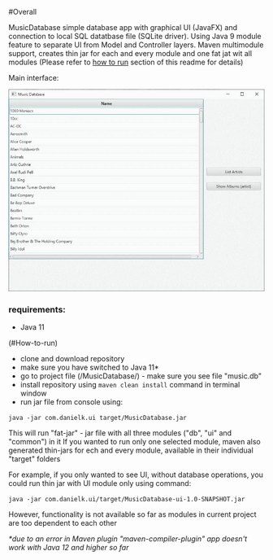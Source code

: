 #Overall

MusicDatabase simple database app with graphical UI (JavaFX) and connection to local SQL datatbase file (SQLite driver). 
Using Java 9 module feature to separate UI from Model and Controller layers. Maven multimodule support, creates thin jar for each and every module and one fat jat wit all modules (Please refer to [how to run](#how-to-run) section of this readme for details)

Main interface:

![screen_overall](screens/0_Overall.jpg)

### requirements:

- Java 11

(#How-to-run)

- clone and download repository
- make sure you have switched to Java 11*
- go to project file (/MusicDatabase/) - make sure you see file "music.db"
- install repository using ```maven clean install``` command in terminal window
- run jar file from console using: 
```$xslt
java -jar com.danielk.ui target/MusicDatabase.jar
```
This will run "fat-jar" - jar file with all three modules ("db", "ui" and "common") in it
If you wanted to run only one selected module, maven also generated thin-jars for ech and every module, available in their individual "target" folders 

For example, if you only wanted to see UI, without database operations, you could run thin jar with UI module only using command:

```
java -jar com.danielk.ui/target/MusicDatabase-ui-1.0-SNAPSHOT.jar
```

However, functionality is not available so far as modules in current project are too dependent to each other



_*due to an error in Maven plugin "maven-compiler-plugin" app doesn't work with Java 12 and higher so far_
